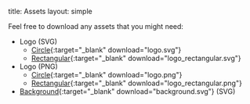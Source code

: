 title: Assets
layout: simple

Feel free to download any assets that you might need:

* Logo (SVG)
    * [Circle](/static/images/logo/logo.svg){:target="_blank" download="logo.svg"}
    * [Rectangular](/static/images/logo/logo_mobile.svg){:target="_blank" download="logo_rectangular.svg"}
* Logo (PNG)
    * [Circle](/static/images/logo/logo.png){:target="_blank" download="logo.png"}
    * [Rectangular](/static/images/logo/logo_mobile.png){:target="_blank" download="logo_rectangular.png"}
* [Background](/static/images/backgorund/py_snake.svg){:target="_blank" download="background.svg"} (SVG)
